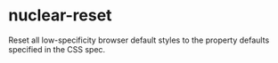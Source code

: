 # nuclear-reset
Reset all low-specificity browser default styles to the property defaults specified in the CSS spec.

